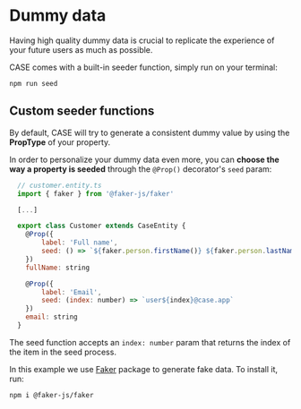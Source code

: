 # Dummy data

Having high quality dummy data is crucial to replicate the experience of your future users as much as possible.

CASE comes with a built-in seeder function, simply run on your terminal:

```
npm run seed
```

## <a name="custom-seeder-functions"></a>Custom seeder functions

By default, CASE will try to generate a consistent dummy value by using the **PropType** of your property.

In order to personalize your dummy data even more, you can **choose the way a property is seeded** through the `@Prop()` decorator's `seed` param:

```js
  // customer.entity.ts
  import { faker } from '@faker-js/faker'

  [...]

  export class Customer extends CaseEntity {
    @Prop({
        label: 'Full name',
        seed: () => `${faker.person.firstName()} ${faker.person.lastName()}`
    })
    fullName: string

    @Prop({
        label: 'Email',
        seed: (index: number) => `user${index}@case.app`
    })
    email: string
  }
```

The seed function accepts an `index: number` param that returns the index of the item in the seed process.

In this example we use [Faker](https://fakerjs.dev/) package to generate fake data. To install it, run:

```
npm i @faker-js/faker
```
